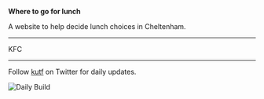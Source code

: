 __Where to go for lunch__

A website to help decide lunch choices in Cheltenham.

---

<!-- lunch_item starts -->
KFC
<!-- lunch_ ends -->

---

Follow [kutf](https://twitter.com/kutf) on Twitter for daily updates.

![Daily Build](https://github.com/MatBenfield/lunch.thechels.uk/workflows/Daily%20Build/badge.svg)
